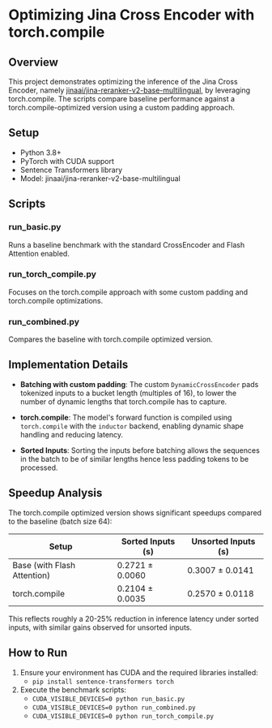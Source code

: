 # Optimizing Jina Cross Encoder with torch.compile

## Overview
This project demonstrates optimizing the inference of the Jina Cross Encoder, namely [jinaai/jina-reranker-v2-base-multilingual](https://huggingface.co/jinaai/jina-reranker-v2-base-multilingual), by leveraging torch.compile. The scripts compare baseline performance against a torch.compile-optimized version using a custom padding approach.

## Setup
- Python 3.8+
- PyTorch with CUDA support
- Sentence Transformers library
- Model: jinaai/jina-reranker-v2-base-multilingual

## Scripts

### run_basic.py
Runs a baseline benchmark with the standard CrossEncoder and Flash Attention enabled.

### run_torch_compile.py
Focuses on the torch.compile approach with some custom padding and torch.compile optimizations.

### run_combined.py
Compares the baseline with torch.compile optimized version.

## Implementation Details

- **Batching with custom padding**: The custom `DynamicCrossEncoder` pads tokenized inputs to a bucket length (multiples of 16), to lower the number of dynamic lengths that torch.compile has to capture.

- **torch.compile**: The model's forward function is compiled using `torch.compile` with the `inductor` backend, enabling dynamic shape handling and reducing latency.

- **Sorted Inputs**: Sorting the inputs before batching allows the sequences in the batch to be of similar lengths hence less padding tokens to be processed.

## Speedup Analysis

The torch.compile optimized version shows significant speedups compared to the baseline (batch size 64):

| Setup                                      | Sorted Inputs (s)       | Unsorted Inputs (s)      |
| ------------------------------------------ | ----------------------- | ------------------------ |
| Base (with Flash Attention)                | 0.2721 ± 0.0060         | 0.3007 ± 0.0141          |
| torch.compile                              | 0.2104 ± 0.0035         | 0.2570 ± 0.0118          |

This reflects roughly a 20-25% reduction in inference latency under sorted inputs, with similar gains observed for unsorted inputs.

## How to Run
1. Ensure your environment has CUDA and the required libraries installed:
   - `pip install sentence-transformers torch`
2. Execute the benchmark scripts:
   - `CUDA_VISIBLE_DEVICES=0 python run_basic.py`
   - `CUDA_VISIBLE_DEVICES=0 python run_combined.py`
   - `CUDA_VISIBLE_DEVICES=0 python run_torch_compile.py`
